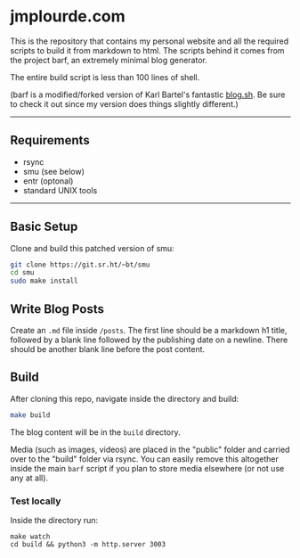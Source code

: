 # jmplourde.com

This is the repository that contains my personal website and all the required scripts to build it from markdown to html. The scripts behind it comes from the project barf, an extremely minimal blog generator.

The entire build script is less than 100 lines of shell.

(barf is a modified/forked version of Karl Bartel's fantastic [blog.sh](https://github.com/karlb/karl.berlin). Be sure to check it out since my version does things slightly different.)

---

## Requirements

- rsync
- smu (see below)
- entr (optonal)
- standard UNIX tools

---

## Basic Setup

Clone and build this patched version of smu:

```sh
git clone https://git.sr.ht/~bt/smu
cd smu
sudo make install
```

## Write Blog Posts

Create an `.md` file inside `/posts`. The first line should be a markdown h1 title, followed by a blank line followed by the publishing date on a newline. There should be another blank line before the post content.

## Build

After cloning this repo, navigate inside the directory and build:

```sh
make build
```

The blog content will be in the `build` directory.

Media (such as images, videos) are placed in the "public" folder and carried over to the "build" folder via rsync. You can easily remove this altogether inside the main `barf` script if you plan to store media elsewhere (or not use any at all).

### Test locally

Inside the directory run:

```
make watch
cd build && python3 -m http.server 3003
```

